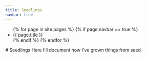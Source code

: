 ```yaml
---
title: Seedlings
navbar: true
---
```

<ul class="navbar">
    {% for page in site.pages %}
      {% if page.navbar == true %}
        <li class="navbar-page"><a href="{{ page.url }}">{{ page.title }}</a></li>
      {% endif %}
    {% endfor %}
</ul>
# Seedlings
Here I'll document how I've grown things from seed
